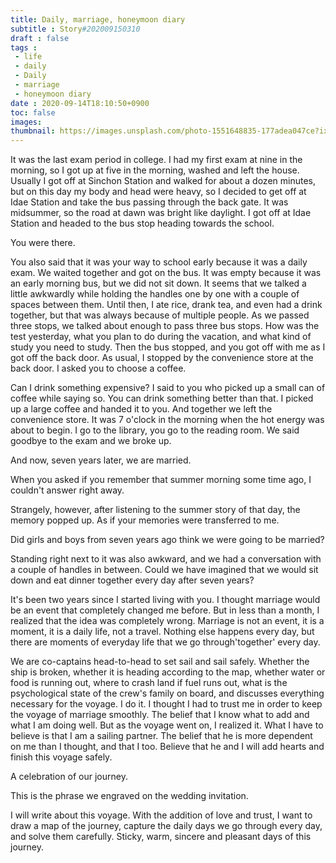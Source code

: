 ```yaml
---
title: Daily, marriage, honeymoon diary
subtitle : Story#202009150310
draft : false
tags :
 - life
 - daily
 - Daily
 - marriage
 - honeymoon diary
date : 2020-09-14T18:10:50+0900
toc: false
images: 
thumbnail: https://images.unsplash.com/photo-1551648835-177adea047ce?ixlib=rb-1.2.1&q=80&fm=jpg&crop=entropy&cs=tinysrgb&w=1080&fit=max&ixid=eyJhcHBfaWQiOjE1NTU0OX0
---
```


It was the last exam period in college. I had my first exam at nine in the morning, so I got up at five in the morning, washed and left the house. Usually I got off at Sinchon Station and walked for about a dozen minutes, but on this day my body and head were heavy, so I decided to get off at Idae Station and take the bus passing through the back gate. It was midsummer, so the road at dawn was bright like daylight. I got off at Idae Station and headed to the bus stop heading towards the school.  

You were there.  

You also said that it was your way to school early because it was a daily exam. We waited together and got on the bus. It was empty because it was an early morning bus, but we did not sit down. It seems that we talked a little awkwardly while holding the handles one by one with a couple of spaces between them. Until then, I ate rice, drank tea, and even had a drink together, but that was always because of multiple people. As we passed three stops, we talked about enough to pass three bus stops. How was the test yesterday, what you plan to do during the vacation, and what kind of study you need to study. Then the bus stopped, and you got off with me as I got off the back door. As usual, I stopped by the convenience store at the back door. I asked you to choose a coffee.  

Can I drink something expensive? I said to you who picked up a small can of coffee while saying so. You can drink something better than that. I picked up a large coffee and handed it to you. And together we left the convenience store. It was 7 o'clock in the morning when the hot energy was about to begin. I go to the library, you go to the reading room. We said goodbye to the exam and we broke up.  

And now, seven years later, we are married.  

When you asked if you remember that summer morning some time ago, I couldn't answer right away.  

Strangely, however, after listening to the summer story of that day, the memory popped up. As if your memories were transferred to me.  

Did girls and boys from seven years ago think we were going to be married?  

Standing right next to it was also awkward, and we had a conversation with a couple of handles in between. Could we have imagined that we would sit down and eat dinner together every day after seven years?  

It's been two years since I started living with you. I thought marriage would be an event that completely changed me before. But in less than a month, I realized that the idea was completely wrong. Marriage is not an event, it is a moment, it is a daily life, not a travel. Nothing else happens every day, but there are moments of everyday life that we go through'together' every day.  

We are co-captains head-to-head to set sail and sail safely. Whether the ship is broken, whether it is heading according to the map, whether water or food is running out, where to crash land if fuel runs out, what is the psychological state of the crew's family on board, and discusses everything necessary for the voyage. I do it. I thought I had to trust me in order to keep the voyage of marriage smoothly. The belief that I know what to add and what I am doing well. But as the voyage went on, I realized it. What I have to believe is that I am a sailing partner. The belief that he is more dependent on me than I thought, and that I too. Believe that he and I will add hearts and finish this voyage safely.  

A celebration of our journey.  

This is the phrase we engraved on the wedding invitation.  

I will write about this voyage. With the addition of love and trust, I want to draw a map of the journey, capture the daily days we go through every day, and solve them carefully. Sticky, warm, sincere and pleasant days of this journey.  

